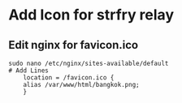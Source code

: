 # Add Icon for strfry relay

## Edit nginx for favicon.ico
~~~
sudo nano /etc/nginx/sites-available/default
# Add Lines
    location = /favicon.ico {
    alias /var/www/html/bangkok.png;
    }

~~~
